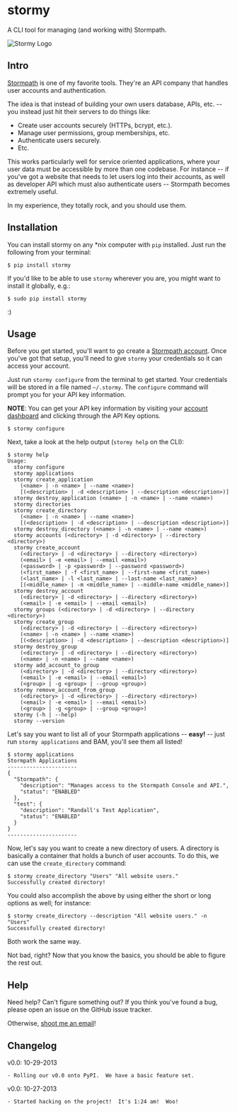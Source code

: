 # stormy

A CLI tool for managing (and working with) Stormpath.

![Stormy Logo](https://github.com/rdegges/stormy/raw/master/assets/stormy.jpg)


## Intro

[Stormpath](http://stormpath.com/) is one of my favorite tools.  They're an API
company that handles user accounts and authentication.

The idea is that instead of building your own users database, APIs, etc. -- you
instead just hit their servers to do things like:

- Create user accounts securely (HTTPs, bcrypt, etc.).
- Manage user permissions, group memberships, etc.
- Authenticate users securely.
- Etc.

This works particularly well for service oriented applications, where your user
data must be accessible by more than one codebase.  For instance -- if you've
got a website that needs to let users log into their accounts, as well as
developer API which must also authenticate users -- Stormpath becomes extremely
useful.

In my experience, they totally rock, and you should use them.


## Installation

You can install stormy on any \*nix computer with `pip` installed.  Just run the
following from your terminal:

```console
$ pip install stormy
```

If you'd like to be able to use `stormy` wherever you are, you might want to
install it globally, e.g.:

```console
$ sudo pip install stormy
```

:)


## Usage

Before you get started, you'll want to go create a
[Stormpath account](https://api.stormpath.com/register).  Once you've got that
setup, you'll need to give `stormy` your credentials so it can access your
account.

Just run `stormy configure` from the terminal to get started.  Your credentials
will be stored in a file named `~/.stormy`.  The `configure` command will prompt
you for your API key information.

**NOTE**: You can get your API key information by visiting your
[account dashboard](https://api.stormpath.com/ui/dashboard) and clicking
through the API Key options.

```console
$ stormy configure
```

Next, take a look at the help output (`stormy help` on the CLI):

```console
$ stormy help
Usage:
  stormy configure
  stormy applications
  stormy create_application
    (<name> | -n <name> | --name <name>)
    [(<description> | -d <description> | --description <description>)]
  stormy destroy_application (<name> | -n <name> | --name <name>)
  stormy directories
  stormy create_directory
    (<name> | -n <name> | --name <name>)
    [(<description> | -d <description> | --description <description>)]
  stormy destroy_directory (<name> | -n <name> | --name <name>)
  stormy accounts (<directory> | -d <directory> | --directory <directory>)
  stormy create_account
    (<directory> | -d <directory> | --directory <directory>)
    (<email> | -e <email> | --email <email>)
    (<password> | -p <password> | --password <password>)
    (<first_name> | -f <first_name> | --first-name <first_name>)
    (<last_name> | -l <last_name> | --last-name <last_name>)
    [(<middle_name> | -m <middle_name> | --middle-name <middle_name>)]
  stormy destroy_account
    (<directory> | -d <directory> | --directory <directory>)
    (<email> | -e <email> | --email <email>)
  stormy groups (<directory> | -d <directory> | --directory <directory>)
  stormy create_group
    (<directory> | -d <directory> | --directory <directory>)
    (<name> | -n <name> | --name <name>)
    [(<description> | -d <description> | --description <description>)]
  stormy destroy_group
    (<directory> | -d <directory> | --directory <directory>)
    (<name> | -n <name> | --name <name>)
  stormy add_account_to_group
    (<directory> | -d <directory> | --directory <directory>)
    (<email> | -e <email> | --email <email>)
    (<group> | -g <group> | --group <group>)
  stormy remove_account_from_group
    (<directory> | -d <directory> | --directory <directory>)
    (<email> | -e <email> | --email <email>)
    (<group> | -g <group> | --group <group>)
  stormy (-h | --help)
  stormy --version
```

Let's say you want to list all of your Stormpath applications -- **easy!** --
just run `stormy applications` and BAM, you'll see them all listed!

```console
$ stormy applications
Stormpath Applications
----------------------
{
  "Stormpath": {
    "description": "Manages access to the Stormpath Console and API.",
    "status": "ENABLED"
  },
  "test": {
    "description": "Randall's Test Application",
    "status": "ENABLED"
  }
}
----------------------
```

Now, let's say you want to create a new directory of users.  A directory is
basically a container that holds a bunch of user accounts.  To do this, we can
use the `create_directory` command:

```console
$ stormy create_directory "Users" "All website users."
Successfully created directory!
```

You could also accomplish the above by using either the short or long options as
well; for instance:

```console
$ stormy create_directory --description "All website users." -n "Users"
Successfully created directory!
```

Both work the same way.

Not bad, right?  Now that you know the basics, you should be able to figure the
rest out.


## Help

Need help?  Can't figure something out?  If you think you've found a bug, please
open an issue on the GitHub issue tracker.

Otherwise, [shoot me an email](mailto:r@rdegges.com)!


## Changelog

v0.0: 10-29-2013

    - Rolling our v0.0 onto PyPI.  We have a basic feature set.

v0.0: 10-27-2013

    - Started hacking on the project!  It's 1:24 am!  Woo!
